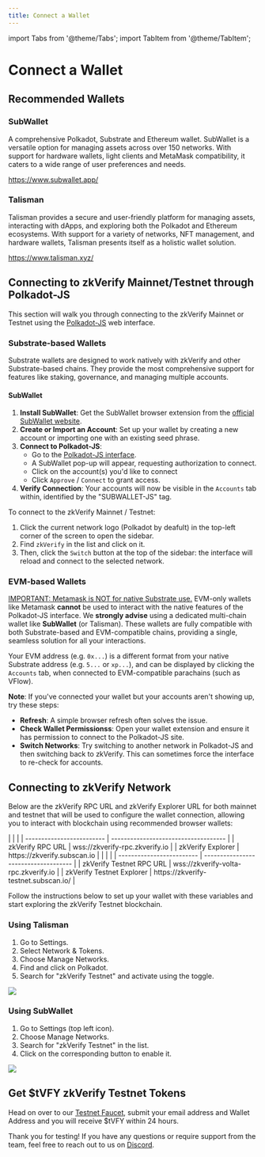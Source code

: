 ```yaml
---
title: Connect a Wallet
---
```

import Tabs from '@theme/Tabs';
import TabItem from '@theme/TabItem';

# Connect a Wallet

## Recommended Wallets

### SubWallet

A comprehensive Polkadot, Substrate and Ethereum wallet.
SubWallet is a versatile option for managing assets across over 150 networks. With support for hardware wallets, light clients and MetaMask compatibility, it caters to a wide range of user preferences and needs.

https://www.subwallet.app/

### Talisman

Talisman provides a secure and user-friendly platform for managing assets, interacting with dApps, and exploring both the Polkadot and Ethereum ecosystems. With support for a variety of networks, NFT management, and hardware wallets, Talisman presents itself as a holistic wallet solution.

https://www.talisman.xyz/

## Connecting to zkVerify Mainnet/Testnet through Polkadot-JS

This section will walk you through connecting to the zkVerify Mainnet or Testnet using the [Polkadot-JS](https://polkadot.js.org/apps/#/explorer) web interface.

### Substrate-based Wallets

Substrate wallets are designed to work natively with zkVerify and other Substrate-based chains. They provide the most comprehensive support for features like staking, governance, and managing multiple accounts.

#### SubWallet

1.  **Install SubWallet**: Get the SubWallet browser extension from the [official SubWallet website](https://subwallet.app/).
2.  **Create or Import an Account**: Set up your wallet by creating a new account or importing one with an existing seed phrase.
3.  **Connect to Polkadot-JS**:
      * Go to the [Polkadot-JS interface](https://polkadot.js.org/apps/#/explorer).
      * A SubWallet pop-up will appear, requesting authorization to connect.
      * Click on the account(s) you'd like to connect
      * Click `Approve` / `Connect`  to grant access.
4.  **Verify Connection**: Your accounts will now be visible in the `Accounts` tab within, identified by the "SUBWALLET-JS" tag.

To connect to the zkVerify Mainnet / Testnet: 
1.  Click the current network logo (Polkadot by deafult) in the top-left corner of the screen to open the sidebar.
2.  Find `zkVerify` in the list and click on it.
3.  Then, click the `Switch` button at the top of the sidebar: the interface will reload and connect to the selected network.

### EVM-based Wallets

<u>IMPORTANT: Metamask is NOT for native Substrate use.</u> EVM-only wallets like Metamask **cannot** be used to interact with the native features of the Polkadot-JS interface. We **strongly advise** using a dedicated multi-chain wallet like **SubWallet** (or Talisman). These wallets are fully compatible with both Substrate-based and EVM-compatible chains, providing a single, seamless solution for all your interactions.

Your EVM address (e.g. `0x...`) is a different format from your native Substrate address (e.g. `5...` or `xp...`), and can be displayed by clicking the `Accounts` tab, when connected to EVM-compatible parachains (such as VFlow).

**Note**: If you've connected your wallet but your accounts aren't showing up, try these steps:

- **Refresh**: A simple browser refresh often solves the issue.
- **Check Wallet Permissionss**: Open your wallet extension and ensure it has permission to connect to the Polkadot-JS site.
- **Switch Networks**: Try switching to another network in Polkadot-JS and then switching back to zkVerify. This can sometimes force the interface to re-check for accounts.

## Connecting to zkVerify Network

Below are the zkVerify RPC URL and zkVerify Explorer URL for both mainnet and testnet that will be used to configure the wallet connection, allowing you to interact with blockchain using recommended browser wallets:

<Tabs groupId="networks">
<TabItem value="mainnet" label="Mainnet">
| <!-- -->                  | <!-- -->                             |
| ------------------------- | ------------------------------------ |
| zkVerify RPC URL  | wss://zkverify-rpc.zkverify.io        |
| zkVerify Explorer | https://zkverify.subscan.io |
</TabItem>
<TabItem value="testnet" label="Testnet">
| <!-- -->                  | <!-- -->                             |
| ------------------------- | ------------------------------------ |
| zkVerify Testnet RPC URL  | wss://zkverify-volta-rpc.zkverify.io        |
| zkVerify Testnet Explorer | https://zkverify-testnet.subscan.io/ |
</TabItem>
</Tabs>

Follow the instructions below to set up your wallet with these variables and start exploring the zkVerify Testnet blockchain.

### Using Talisman

1. Go to Settings.
2. Select Network & Tokens.
3. Choose Manage Networks.
4. Find and click on Polkadot.
5. Search for "zkVerify Testnet" and activate using the toggle.

![](./img/talisman-add-network.png)

### Using SubWallet

1. Go to Settings (top left icon).
2. Choose Manage Networks.
3. Search for "zkVerify Testnet" in the list.
4. Click on the corresponding button to enable it.

![](./img/subwallet-add-network.png)

## Get $tVFY zkVerify Testnet Tokens

Head on over to our [Testnet Faucet](https://zkverify-faucet.zkverify.io/), submit your email address and Wallet Address and you will receive $tVFY within 24 hours.

Thank you for testing! If you have any questions or require support from the team, feel free to reach out to us on [Discord](https://discord.gg/zkverify).
